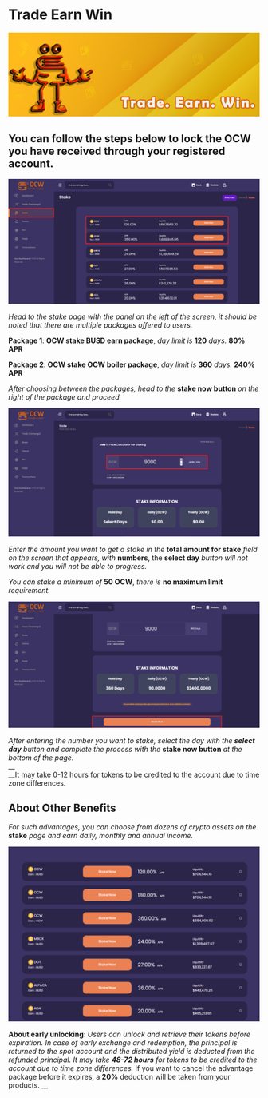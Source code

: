 # Trade Earn Win

![You can take advantage of the benefits by following the steps below.](<../.gitbook/assets/1500x500  - trade-earn-win.jpg>)

## You can follow the steps below to lock the OCW you have received through your registered account.

![](<../.gitbook/assets/1 (4).png>)

_Head to the stake page with the panel on the left of the screen, it should be noted that there are multiple packages offered to users._



**Package 1**: **OCW stake BUSD earn package**, _day limit is_ **120** _days._ **80% APR**&#x20;

**Package 2**: **OCW stake OCW boiler package**, _day limit is_ **360** _days._ **240% APR**



_After choosing between the packages, head to the_ **stake now button** _on_ _the right of the package and proceed._

![](../.gitbook/assets/2.png)

_Enter the amount you want to get a stake in the_ **total amount for stake** _field on the screen that appears, with_ **numbers**, the **select day** _button will not work and you will not be able to progress._

_You can stake a minimum of_ **50 OCW**, _there is_ **no maximum limit** _requirement._

![](../.gitbook/assets/3.png)

_After entering the number you want to stake, select the day with the **select day** button and complete the process with the_ **stake now button** _at the bottom of the page._\
__\
__It may take 0-12 hours for tokens to be credited to the account due to time zone differences.

## About Other Benefits



_For such advantages, you can choose from dozens of crypto assets on the_ **stake** _page and earn daily, monthly and annual income._

![These photos are representative as of the day they were taken, there may be changes in reward rates and crypto assets.](<../.gitbook/assets/1 (1) (1) (1).png>)

**About early unlocking**: _Users can unlock and retrieve their tokens before expiration. In case of early exchange and redemption, the principal is returned to the spot account and the distributed yield is deducted from the refunded principal. It may take **48-72 hours** for tokens to be credited to the account due to time zone differences._ If you want to cancel the advantage package before it expires, a **20%** deduction will be taken from your products. __&#x20;
